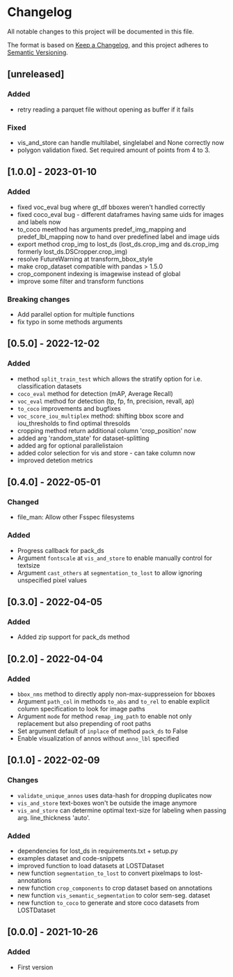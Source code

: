 # Changelog
All notable changes to this project will be documented in this file.

The format is based on [Keep a Changelog](https://keepachangelog.com/en/1.0.0/),
and this project adheres to [Semantic Versioning](https://semver.org/spec/v2.0.0.html).

## [unreleased]
### Added
- retry reading a parquet file without opening as buffer if it fails
### Fixed
- vis_and_store can handle multilabel, singlelabel and None correctly now
- polygon validation fixed. Set required amount of points from 4 to 3.

## [1.0.0] - 2023-01-10
### Added
- fixed voc_eval bug where gt_df bboxes weren't handled correctly
- fixed coco_eval bug - different dataframes having same uids for images and labels now
- to_coco meethod has arguments predef_img_mapping and predef_lbl_mapping now to hand over predefined label and image uids
- export method crop_img to lost_ds (lost_ds.crop_img and ds.crop_img formerly lost_ds.DSCropper.crop_img)
- resolve FutureWarning at transform_bbox_style
- make crop_dataset compatible with pandas > 1.5.0 
- crop_component indexing is imagewise instead of global
- improve some filter and transform functions
### Breaking changes
- Add parallel option for multiple functions
- fix typo in some methods arguments

## [0.5.0] - 2022-12-02
### Added
- method `split_train_test` which allows the stratify option for i.e. classification datasets
- `coco_eval` method for detection (mAP, Average Recall)
- `voc_eval` method for detection (tp, fp, fn, precision, revall, ap)
- `to_coco` improvements and bugfixes
- `voc_score_iou_multiplex` method: shifting bbox score and iou_thresholds to find optimal thresolds
- cropping method return additional column 'crop_position' now
- added arg 'random_state' for dataset-splitting
- added arg for optional parallelistaion
- added color selection for vis and store - can take column now
- improved detetion metrics

## [0.4.0] - 2022-05-01 
### Changed
- file_man: Allow other Fsspec filesystems
### Added
- Progress callback for pack_ds
- Argument `fontscale` at `vis_and_store` to enable manually control for textsize
- Argument `cast_others` at `segmentation_to_lost` to allow ignoring unspecified pixel values

## [0.3.0] - 2022-04-05 
### Added 
- Added zip support for pack_ds method

## [0.2.0] - 2022-04-04 
### Added 
- `bbox_nms` method to directly apply non-max-suppresseion for bboxes
- Argument `path_col` in methods `to_abs` and `to_rel` to enable explicit column specification to look for image paths
- Argument `mode` for method `remap_img_path` to enable not only replacement but also prepending of root paths
- Set argument default of `inplace` of method `pack_ds` to False
- Enable visualization of annos without `anno_lbl` specified

## [0.1.0] - 2022-02-09
### Changes
- `validate_unique_annos` uses data-hash for dropping duplicates now
- `vis_and_store` text-boxes won't be outside the image anymore
- `vis_and_store` can determine optimal text-size for labeling when passing 
    arg. line_thickness 'auto'.
### Added
- dependencies for lost_ds in requirements.txt + setup.py
- examples dataset and code-snippets
- improved function to load datasets at LOSTDataset
- new function `segmentation_to_lost` to convert pixelmaps to lost-annotations
- new function `crop_components` to crop dataset based on annotations
- new function `vis_semantic_segmentation` to color sem-seg. dataset
- new function `to_coco` to generate and store coco datasets from LOSTDataset

## [0.0.0] - 2021-10-26
### Added
- First version